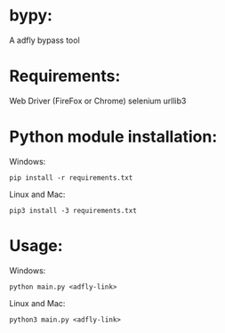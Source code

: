 # bypy:
 A adfly bypass tool
# Requirements:
 Web Driver (FireFox or Chrome)
 selenium
 urllib3
# Python module installation:
 Windows:
  ```
  pip install -r requirements.txt
  ```
 Linux and Mac:
  ```
  pip3 install -3 requirements.txt
  ```
# Usage:
 Windows:
 ```
 python main.py <adfly-link>
 ```
 Linux and Mac:
 ```
 python3 main.py <adfly-link>
 ```